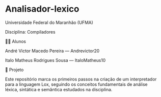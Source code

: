 # Analisador-lexico

Universidade Federal do Maranhão (UFMA)

Disciplina: Compiladores

👨‍💻 Alunos

André Victor Macedo Pereira — Andrevictor20

Italo Matheus Rodrigues Sousa — ItaloMatheus10


🧠 Projeto

Este repositório marca os primeiros passos na criação de um interpretador para a linguagem Lox, seguindo os conceitos fundamentais de análise léxica, sintática e semântica estudados na disciplina.
